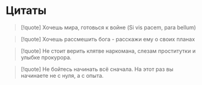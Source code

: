 # Цитаты

>[!quote] 
>Хочешь мира, готовься к войне (Si vis pacem, para bellum)

>[!quote] 
>Хочешь рассмешить бога - расскажи ему о своих планах

>[!quote] 
> Не стоит верить клятве наркомана, слезам проститутки и улыбке прокурора.

>[!quote] 
>Нe бойтесь начинать всё сначала. На этот раз вы начинаете не с нуля, а с опыта.